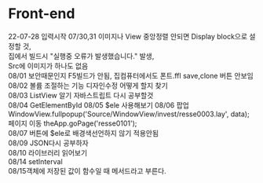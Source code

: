 # Front-end
22-07-28 입력시작
07/30,31 이미지나 View 중앙정렬 안되면 Display block으로 설정할 것,<br> 집에서 빌드시 "실행중 오류가 발생했습니다." 발생,<br> Src에 이미지가 하나도 없음<br>
08/01 보안때문인지 F5빌드가 안됨, 집컴퓨터에서도 폰트.ffl save,clone 버튼 안보임
08/02 볼륨 조절하는 기능 디자인수정 어떻게 할지 찾기<br>
08/03 ListView 알기 자바스트립트 다시 공부할것<br>
08/04 GetElementById
08/05 $ele 사용해보기
08/06 팝업 WindowView.fullpopup('Source/WindowView/invest/resse0003.lay', data);<br>
페이지 이동 theApp.goPage('resse0101');<br>
08/07 버튼에 $ele로 배경색선언하지 않기 적용안됨<br>
08/09 JSON다시 공부하자<br>
08/10 라이브러리 읽어보기<br>
08/14 setInterval<br>
08/15객체에 저장된 값이 함수일 때 메서드라고 부른다.<br>

